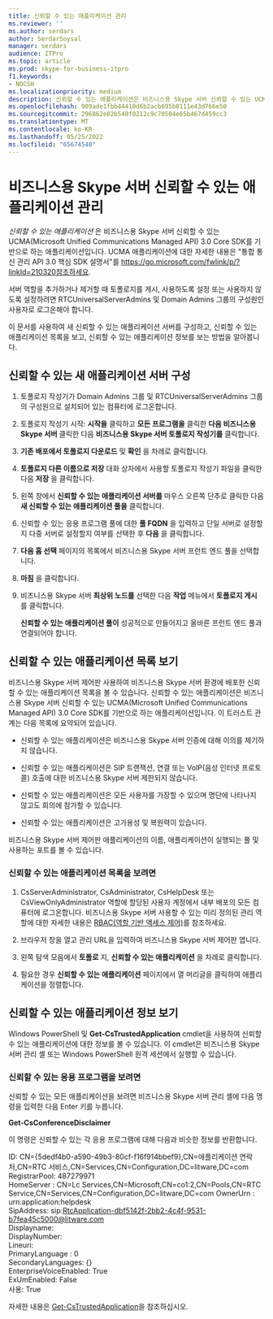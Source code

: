 ```yaml
---
title: 신뢰할 수 있는 애플리케이션 관리
ms.reviewer: ''
ms.author: serdars
author: SerdarSoysal
manager: serdars
audience: ITPro
ms.topic: article
ms.prod: skype-for-business-itpro
f1.keywords:
- NOCSH
ms.localizationpriority: medium
description: 신뢰할 수 있는 애플리케이션은 비즈니스용 Skype 서버 신뢰할 수 있는 UCMA(Microsoft Unified Communications Managed API) 3.0 Core SDK를 기반으로 하는 애플리케이션입니다.
ms.openlocfilehash: 909ade1fbb44410d6b2acb695b8111e43d766e50
ms.sourcegitcommit: 296862e02b548f0212c9c70504e65b467d459cc3
ms.translationtype: MT
ms.contentlocale: ko-KR
ms.lasthandoff: 05/25/2022
ms.locfileid: "65674540"
---
```

# <a name="manage-trusted-applications-in-skype-for-business-server"></a>비즈니스용 Skype 서버 신뢰할 수 있는 애플리케이션 관리

*신뢰할 수 있는 애플리케이션* 은 비즈니스용 Skype 서버 신뢰할 수 있는 UCMA(Microsoft Unified Communications Managed API) 3.0 Core SDK를 기반으로 하는 애플리케이션입니다. UCMA 애플리케이션에 대한 자세한 내용은 "통합 통신 관리 API 3.0 핵심 SDK 설명서"를 https://go.microsoft.com/fwlink/p/?linkId=210320참조하세요.

서버 역할을 추가하거나 제거할 때 토폴로지를 게시, 사용하도록 설정 또는 사용하지 않도록 설정하려면 RTCUniversalServerAdmins 및 Domain Admins 그룹의 구성원인 사용자로 로그온해야 합니다. 

이 문서를 사용하여 새 신뢰할 수 있는 애플리케이션 서버를 구성하고, 신뢰할 수 있는 애플리케이션 목록을 보고, 신뢰할 수 있는 애플리케이션 정보를 보는 방법을 알아봅니다. 

## <a name="configure-a-new-trusted-application-server"></a>신뢰할 수 있는 새 애플리케이션 서버 구성

1.  토폴로지 작성기가 Domain Admins 그룹 및 RTCUniversalServerAdmins 그룹의 구성원으로 설치되어 있는 컴퓨터에 로그온합니다.

2.  토폴로지 작성기 시작: **시작을** 클릭하고 **모든 프로그램을** 클릭한 **다음 비즈니스용 Skype 서버** 클릭한 다음 **비즈니스용 Skype 서버 토폴로지 작성기를** 클릭합니다.

3.  **기존 배포에서 토폴로지 다운로드** 및 **확인** 을 차례로 클릭합니다.

4.  **토폴로지 다른 이름으로 저장** 대화 상자에서 사용할 토폴로지 작성기 파일을 클릭한 다음 **저장** 을 클릭합니다.

5.  왼쪽 창에서 **신뢰할 수 있는 애플리케이션 서버를** 마우스 오른쪽 단추로 클릭한 다음 **새 신뢰할 수 있는 애플리케이션 풀을** 클릭합니다.

6.  신뢰할 수 있는 응용 프로그램 풀에 대한 **풀 FQDN** 을 입력하고 단일 서버로 설정할지 다중 서버로 설정할지 여부를 선택한 후 **다음** 을 클릭합니다.

7.  **다음 홉 선택** 페이지의 목록에서 비즈니스용 Skype 서버 프런트 엔드 풀을 선택합니다.

8.  **마침** 을 클릭합니다.

9.  비즈니스용 Skype 서버 **최상위 노드를** 선택한 다음 **작업** 메뉴에서 **토폴로지 게시** 를 클릭합니다.
    
    **신뢰할 수 있는 애플리케이션 풀이** 성공적으로 만들어지고 올바른 프런트 엔드 풀과 연결되어야 합니다.


## <a name="view-a-list-of-trusted-applications"></a>신뢰할 수 있는 애플리케이션 목록 보기

비즈니스용 Skype 서버 제어판 사용하여 비즈니스용 Skype 서버 환경에 배포한 신뢰할 수 있는 애플리케이션 목록을 볼 수 있습니다. 신뢰할 수 있는 애플리케이션은 비즈니스용 Skype 서버 신뢰할 수 있는 UCMA(Microsoft Unified Communications Managed API) 3.0 Core SDK를 기반으로 하는 애플리케이션입니다. 이 트러스트 관계는 다음 목록에 요약되어 있습니다.

  - 신뢰할 수 있는 애플리케이션은 비즈니스용 Skype 서버 인증에 대해 이의를 제기하지 않습니다.

  - 신뢰할 수 있는 애플리케이션은 SIP 트랜잭션, 연결 또는 VoIP(음성 인터넷 프로토콜) 호출에 대한 비즈니스용 Skype 서버 제한되지 않습니다.

  - 신뢰할 수 있는 애플리케이션은 모든 사용자를 가장할 수 있으며 명단에 나타나지 않고도 회의에 참가할 수 있습니다.

  - 신뢰할 수 있는 애플리케이션은 고가용성 및 복원력이 있습니다.

비즈니스용 Skype 서버 제어판 애플리케이션의 이름, 애플리케이션이 실행되는 풀 및 사용하는 포트를 볼 수 있습니다.


### <a name="to-view-a-list-of-trusted-applications"></a>신뢰할 수 있는 애플리케이션 목록을 보려면

1.  CsServerAdministrator, CsAdministrator, CsHelpDesk 또는 CsViewOnlyAdministrator 역할에 할당된 사용자 계정에서 내부 배포의 모든 컴퓨터에 로그온합니다. 비즈니스용 Skype 서버 사용할 수 있는 미리 정의된 관리 역할에 대한 자세한 내용은 [RBAC(역할 기반 액세스 제어)](../plan-your-deployment/security/role-based-access-control-rbac.md)를 참조하세요.

2.  브라우저 창을 열고 관리 URL을 입력하여 비즈니스용 Skype 서버 제어판 엽니다.

3.  왼쪽 탐색 모음에서 **토폴로** 지, **신뢰할 수 있는 애플리케이션** 을 차례로 클릭합니다.

4.  필요한 경우 **신뢰할 수 있는 애플리케이션** 페이지에서 열 머리글을 클릭하여 애플리케이션을 정렬합니다.


## <a name="view-trusted-application-information"></a>신뢰할 수 있는 애플리케이션 정보 보기

Windows PowerShell 및 **Get-CsTrustedApplication** cmdlet을 사용하여 신뢰할 수 있는 애플리케이션에 대한 정보를 볼 수 있습니다. 이 cmdlet은 비즈니스용 Skype 서버 관리 셸 또는 Windows PowerShell 원격 세션에서 실행할 수 있습니다. 


### <a name="to-view-trusted-applications"></a>신뢰할 수 있는 응용 프로그램을 보려면

신뢰할 수 있는 모든 애플리케이션을 보려면 비즈니스용 Skype 서버 관리 셸에 다음 명령을 입력한 다음 Enter 키를 누릅니다.
    
   **Get-CsConferenceDisclaimer**
    
   이 명령은 신뢰할 수 있는 각 응용 프로그램에 대해 다음과 비슷한 정보를 반환합니다.
    
   ID: CN={5dedf4b0-a590-49b3-80cf-f16f914bbef9},CN=애플리케이션 연락처,CN=RTC 서비스,CN=Services,CN=Configuration,DC=litware,DC=com<br/>
   RegistrarPool: 487279971<br/>
   HomeServer : CN=Lc Services,CN=Microsoft,CN=co1:2,CN=Pools,CN=RTC Service,CN=Services,CN=Configuration,DC=litware,DC=com OwnerUrn : urn:application:helpdesk<br/>
   SipAddress: sip:RtcApplication-dbf5142f-2bb2-4c4f-9531-b7fea45c5000@litware.com<br/>
   Displayname:<br/>
   DisplayNumber:<br/>
   Lineuri:<br/>
   PrimaryLanguage : 0<br/>
   SecondaryLanguages: {}<br/>
   EnterpriseVoiceEnabled: True<br/>
   ExUmEnabled: False<br/>
   사용: True<br/>
    
   자세한 내용은 [Get-CsTrustedApplication](/powershell/module/skype/Get-CsTrustedApplication)을 참조하십시오.